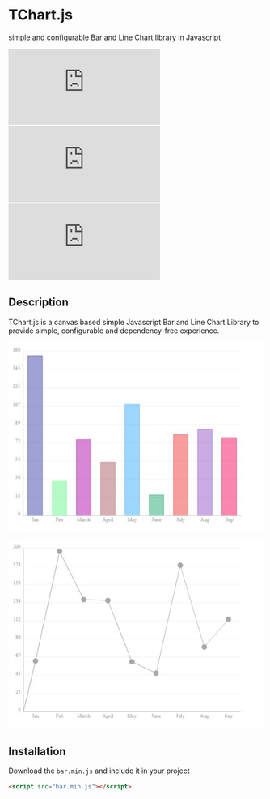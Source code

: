 # TChart.js
simple and configurable Bar and Line Chart library in Javascript

![GitHub](https://img.shields.io/github/license/talhakhalid-tech/TChart.js)
![GitHub last commit](https://img.shields.io/github/last-commit/talhakhalid-tech/TChart.js)
![GitHub code size in bytes](https://img.shields.io/github/languages/code-size/talhakhalid-tech/TChart.js)

## Description
TChart.js is a canvas based simple Javascript Bar and Line Chart Library to provide simple, configurable and dependency-free experience.

!["BarChart"](TChart-BarChart.JPG)

!["LineChart"](TChart-LineChart.JPG)

## Installation
Download the `bar.min.js` and include it in your project

```html
<script src="bar.min.js"></script>
```
